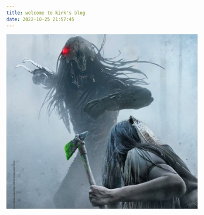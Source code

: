 ```yaml
---
title: welcome to kirk's blog
date: 2022-10-25 21:57:45
---
```


![come on](./../../source/picture/home_page.jpg)